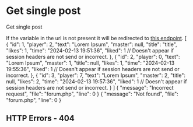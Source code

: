 # Get single post

<highlight>Get single post</highlight>

<note title="Url variable">
	If the variable in the url is not present it will be redirected to <a href="getPosts.md">this endpoint</a>.
</note>

<api-endpoint openapi-path="./../../data.yaml" endpoint="/forum/{$slug}" method="GET">
	<response type="200">
		<sample lang="JSON">
			[
				{
					"id": 1,
					"player": 2,
					"text": "Lorem Ipsum",
					"master": null,
					"title": "title",
					"likes": 1,
					"time": "2024-02-13 19:51:36",
					"liked": 1  // Doesn't appear if session headers are not send or incorrect.
				},
				{
					"id": 2,
					"player": 0,
					"text": "Lorem Ipsum",
					"master": 1,
					"title": null,
					"likes": 1,
					"time": "2024-02-13 19:55:36",
					"liked": 1  // Doesn't appear if session headers are not send or incorrect.
				},
				{
					"id": 3,
					"player": 7,
					"text": "Lorem Ipsum",
					"master": 2,
					"title": null,
					"likes": 2,
					"time": "2024-02-13 19:57:36",
					"liked": 1  // Doesn't appear if session headers are not send or incorrect.
				}
			]
		</sample>
	</response>
	<response type="400">
		<sample lang="JSON">
			{
				"message": "Incorrect request",
				"file": "forum.php",
				"line": 0
			}
		</sample>
	</response>
	<response type="404">
		<sample lang="JSON">
			{
				"message": "Not found",
				"file": "forum.php",
				"line": 0
			}
		</sample>
	</response>
</api-endpoint>

## HTTP Errors - 404
<deflist collapsible="false">
	<include from="error.md" element-id="f-pde"/>
</deflist>